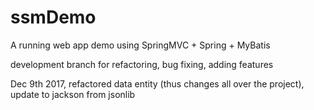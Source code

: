 # ssmDemo

A running web app demo using SpringMVC + Spring + MyBatis

development branch for refactoring, bug fixing, adding features

Dec 9th 2017, refactored data entity (thus changes all over the project), update to jackson from jsonlib
